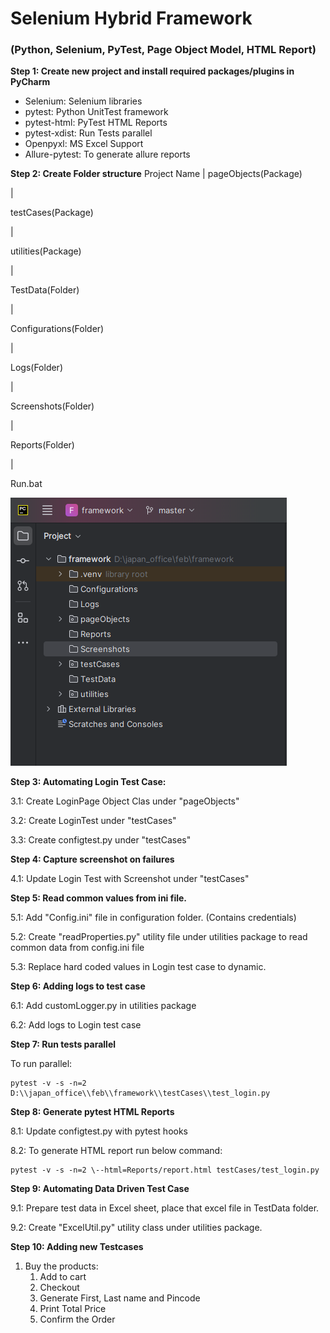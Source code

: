 # Selenium Hybrid Framework
### (Python, Selenium, PyTest, Page Object Model, HTML Report)

**Step 1: Create new project and install required packages/plugins in PyCharm**

-   Selenium: Selenium libraries
-   pytest: Python UnitTest framework
-   pytest-html: PyTest HTML Reports
-   pytest-xdist: Run Tests parallel
-   Openpyxl: MS Excel Support
-   Allure-pytest: To generate allure reports

**Step 2: Create Folder structure**
Project Name
\|
pageObjects(Package)

\|

testCases(Package)

\|

utilities(Package)

\|

TestData(Folder)

\|

Configurations(Folder)

\|

Logs(Folder)

\|

Screenshots(Folder)

\|

Reports(Folder)

\|

Run.bat


![Folder Structure image](image1.png)

**Step 3: Automating Login Test Case:**

3.1: Create LoginPage Object Clas under "pageObjects"
    
3.2: Create LoginTest under "testCases"
    
3.3: Create configtest.py under "testCases"

**Step 4: Capture screenshot on failures**

4.1: Update Login Test with Screenshot under "testCases"

**Step 5: Read common values from ini file.**

5.1: Add "Config.ini" file in configuration folder. (Contains credentials)

5.2: Create "readProperties.py" utility file under utilities package to read common data from config.ini file

5.3: Replace hard coded values in Login test case to dynamic.

**Step 6: Adding logs to test case**

6.1: Add customLogger.py in utilities package

6.2: Add logs to Login test case

**Step 7: Run tests parallel**

To run parallel:

    pytest -v -s -n=2 D:\\japan_office\\feb\\framework\\testCases\\test_login.py

**Step 8: Generate pytest HTML Reports**

8.1: Update configtest.py with pytest hooks

8.2: To generate HTML report run below command:

    pytest -v -s -n=2 \--html=Reports/report.html testCases/test_login.py

**Step 9: Automating Data Driven Test Case**

9.1: Prepare test data in Excel sheet, place that excel file in TestData folder.

9.2: Create "ExcelUtil.py" utility class under utilities package.

**Step 10: Adding new Testcases**
1)  Buy the products:
    1.  Add to cart
    2.  Checkout
    3.  Generate First, Last name and Pincode
    4.  Print Total Price
    5.  Confirm the Order
